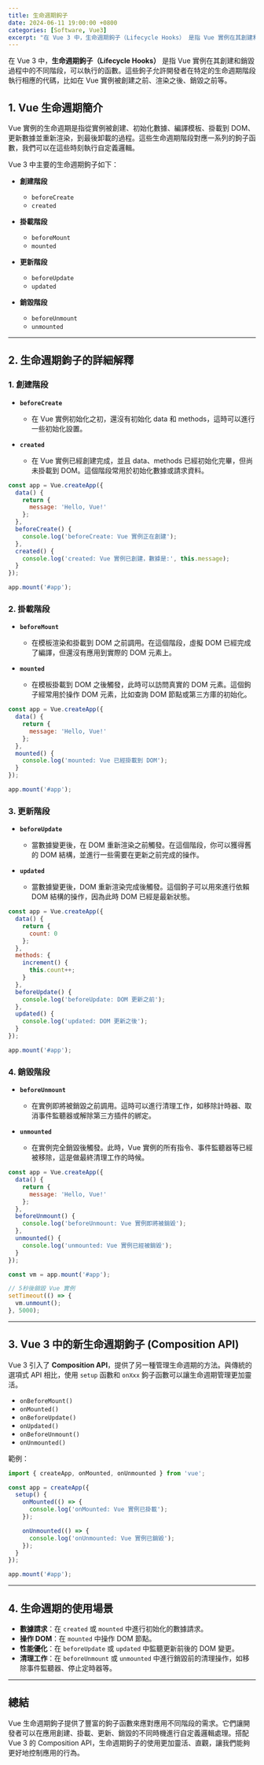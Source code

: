 ```yaml
---
title: 生命週期鉤子
date: 2024-06-11 19:00:00 +0800
categories: [Software, Vue3]
excerpt: "在 Vue 3 中，生命週期鉤子（Lifecycle Hooks） 是指 Vue 實例在其創建和銷毀過程中的不同階段，可以執行的函數。這些鉤子允許開發者在特定的生命週期階段執行相應的代碼，比如在 Vue 實例被創建之前、渲染之後、銷毀之前等"
---
```


在 Vue 3 中，**生命週期鉤子（Lifecycle Hooks）** 是指 Vue 實例在其創建和銷毀過程中的不同階段，可以執行的函數。這些鉤子允許開發者在特定的生命週期階段執行相應的代碼，比如在 Vue 實例被創建之前、渲染之後、銷毀之前等。

## 1. **Vue 生命週期簡介**

Vue 實例的生命週期是指從實例被創建、初始化數據、編譯模板、掛載到 DOM、更新數據並重新渲染，到最後卸載的過程。這些生命週期階段對應一系列的鉤子函數，我們可以在這些時刻執行自定義邏輯。

Vue 3 中主要的生命週期鉤子如下：

- **創建階段**
  - `beforeCreate`
  - `created`
  
- **掛載階段**
  - `beforeMount`
  - `mounted`

- **更新階段**
  - `beforeUpdate`
  - `updated`
  
- **銷毀階段**
  - `beforeUnmount`
  - `unmounted`

---

## 2. **生命週期鉤子的詳細解釋**

### **1. 創建階段**

- **`beforeCreate`**
  - 在 Vue 實例初始化之初，還沒有初始化 data 和 methods，這時可以進行一些初始化設置。
  
- **`created`**
  - 在 Vue 實例已經創建完成，並且 data、methods 已經初始化完畢，但尚未掛載到 DOM。這個階段常用於初始化數據或請求資料。

```js
const app = Vue.createApp({
  data() {
    return {
      message: 'Hello, Vue!'
    };
  },
  beforeCreate() {
    console.log('beforeCreate: Vue 實例正在創建');
  },
  created() {
    console.log('created: Vue 實例已創建，數據是:', this.message);
  }
});

app.mount('#app');
```

### **2. 掛載階段**

- **`beforeMount`**
  - 在模板渲染和掛載到 DOM 之前調用。在這個階段，虛擬 DOM 已經完成了編譯，但還沒有應用到實際的 DOM 元素上。

- **`mounted`**
  - 在模板掛載到 DOM 之後觸發，此時可以訪問真實的 DOM 元素。這個鉤子經常用於操作 DOM 元素，比如查詢 DOM 節點或第三方庫的初始化。

```js
const app = Vue.createApp({
  data() {
    return {
      message: 'Hello, Vue!'
    };
  },
  mounted() {
    console.log('mounted: Vue 已經掛載到 DOM');
  }
});

app.mount('#app');
```

### **3. 更新階段**

- **`beforeUpdate`**
  - 當數據變更後，在 DOM 重新渲染之前觸發。在這個階段，你可以獲得舊的 DOM 結構，並進行一些需要在更新之前完成的操作。

- **`updated`**
  - 當數據變更後，DOM 重新渲染完成後觸發。這個鉤子可以用來進行依賴 DOM 結構的操作，因為此時 DOM 已經是最新狀態。

```js
const app = Vue.createApp({
  data() {
    return {
      count: 0
    };
  },
  methods: {
    increment() {
      this.count++;
    }
  },
  beforeUpdate() {
    console.log('beforeUpdate: DOM 更新之前');
  },
  updated() {
    console.log('updated: DOM 更新之後');
  }
});

app.mount('#app');
```

### **4. 銷毀階段**

- **`beforeUnmount`**
  - 在實例即將被銷毀之前調用。這時可以進行清理工作，如移除計時器、取消事件監聽器或解除第三方插件的綁定。

- **`unmounted`**
  - 在實例完全銷毀後觸發。此時，Vue 實例的所有指令、事件監聽器等已經被移除，這是做最終清理工作的時候。

```js
const app = Vue.createApp({
  data() {
    return {
      message: 'Hello, Vue!'
    };
  },
  beforeUnmount() {
    console.log('beforeUnmount: Vue 實例即將被銷毀');
  },
  unmounted() {
    console.log('unmounted: Vue 實例已經被銷毀');
  }
});

const vm = app.mount('#app');

// 5秒後銷毀 Vue 實例
setTimeout(() => {
  vm.unmount();
}, 5000);
```

---

## 3. **Vue 3 中的新生命週期鉤子 (Composition API)**

Vue 3 引入了 **Composition API**，提供了另一種管理生命週期的方法。與傳統的選項式 API 相比，使用 `setup` 函數和 `onXxx` 鉤子函數可以讓生命週期管理更加靈活。

- `onBeforeMount()`
- `onMounted()`
- `onBeforeUpdate()`
- `onUpdated()`
- `onBeforeUnmount()`
- `onUnmounted()`

範例：

```js
import { createApp, onMounted, onUnmounted } from 'vue';

const app = createApp({
  setup() {
    onMounted(() => {
      console.log('onMounted: Vue 實例已掛載');
    });

    onUnmounted(() => {
      console.log('onUnmounted: Vue 實例已銷毀');
    });
  }
});

app.mount('#app');
```

---

## 4. **生命週期的使用場景**

- **數據請求**：在 `created` 或 `mounted` 中進行初始化的數據請求。
- **操作 DOM**：在 `mounted` 中操作 DOM 節點。
- **性能優化**：在 `beforeUpdate` 或 `updated` 中監聽更新前後的 DOM 變更。
- **清理工作**：在 `beforeUnmount` 或 `unmounted` 中進行銷毀前的清理操作，如移除事件監聽器、停止定時器等。

---

## 總結

Vue 生命週期鉤子提供了豐富的鉤子函數來應對應用不同階段的需求。它們讓開發者可以在應用創建、掛載、更新、銷毀的不同時機進行自定義邏輯處理。搭配 Vue 3 的 Composition API，生命週期鉤子的使用更加靈活、直觀，讓我們能夠更好地控制應用的行為。
